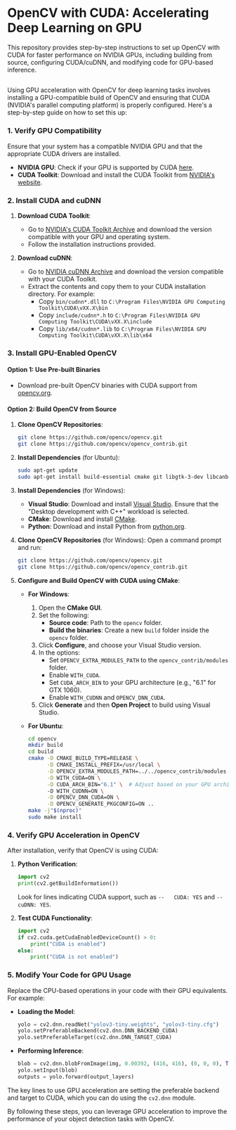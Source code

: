 # OpenCV with CUDA: Accelerating Deep Learning on GPU

This repository provides step-by-step instructions to set up OpenCV with CUDA for faster performance on NVIDIA GPUs, including building from source, configuring CUDA/cuDNN, and modifying code for GPU-based inference.
##
Using GPU acceleration with OpenCV for deep learning tasks involves installing a GPU-compatible build of OpenCV and ensuring that CUDA (NVIDIA's parallel computing platform) is properly configured. Here's a step-by-step guide on how to set this up:

### 1. Verify GPU Compatibility

Ensure that your system has a compatible NVIDIA GPU and that the appropriate CUDA drivers are installed.

- **NVIDIA GPU**: Check if your GPU is supported by CUDA [here](https://developer.nvidia.com/cuda-gpus).
- **CUDA Toolkit**: Download and install the CUDA Toolkit from [NVIDIA's website](https://developer.nvidia.com/cuda-toolkit).

### 2. Install CUDA and cuDNN

1. **Download CUDA Toolkit**:
   - Go to [NVIDIA's CUDA Toolkit Archive](https://developer.nvidia.com/cuda-toolkit-archive) and download the version compatible with your GPU and operating system.
   - Follow the installation instructions provided.

2. **Download cuDNN**:
   - Go to [NVIDIA cuDNN Archive](https://developer.nvidia.com/rdp/cudnn-archive) and download the version compatible with your CUDA Toolkit.
   - Extract the contents and copy them to your CUDA installation directory. For example:
     - Copy `bin/cudnn*.dll` to `C:\Program Files\NVIDIA GPU Computing Toolkit\CUDA\vXX.X\bin`
     - Copy `include/cudnn*.h` to `C:\Program Files\NVIDIA GPU Computing Toolkit\CUDA\vXX.X\include`
     - Copy `lib/x64/cudnn*.lib` to `C:\Program Files\NVIDIA GPU Computing Toolkit\CUDA\vXX.X\lib\x64`

### 3. Install GPU-Enabled OpenCV

#### Option 1: Use Pre-built Binaries
- Download pre-built OpenCV binaries with CUDA support from [opencv.org](https://opencv.org/releases/).

#### Option 2: Build OpenCV from Source

1. **Clone OpenCV Repositories**:
   ```bash
   git clone https://github.com/opencv/opencv.git
   git clone https://github.com/opencv/opencv_contrib.git
   ```

2. **Install Dependencies** (for Ubuntu):
   ```bash
   sudo apt-get update
   sudo apt-get install build-essential cmake git libgtk-3-dev libcanberra-gtk* libtbb2 libtbb-dev libdcmtk-dev libjpeg-dev libpng-dev libtiff-dev libavcodec-dev libavformat-dev libswscale-dev libxvidcore-dev libx264-dev libatlas-base-dev gfortran python3-dev python3-pip
   ```

3. **Install Dependencies** (for Windows):
   - **Visual Studio**: Download and install [Visual Studio](https://visualstudio.microsoft.com/). Ensure that the "Desktop development with C++" workload is selected.
   - **CMake**: Download and install [CMake](https://cmake.org/download/).
   - **Python**: Download and install Python from [python.org](https://www.python.org/).

4. **Clone OpenCV Repositories** (for Windows):
   Open a command prompt and run:
   ```bash
   git clone https://github.com/opencv/opencv.git
   git clone https://github.com/opencv/opencv_contrib.git
   ```

5. **Configure and Build OpenCV with CUDA using CMake**:
   - **For Windows**:
     1. Open the **CMake GUI**.
     2. Set the following:
        - **Source code**: Path to the `opencv` folder.
        - **Build the binaries**: Create a new `build` folder inside the `opencv` folder.
     3. Click **Configure**, and choose your Visual Studio version.
     4. In the options:
        - Set `OPENCV_EXTRA_MODULES_PATH` to the `opencv_contrib/modules` folder.
        - Enable `WITH_CUDA`.
        - Set `CUDA_ARCH_BIN` to your GPU architecture (e.g., "6.1" for GTX 1060).
        - Enable `WITH_CUDNN` and `OPENCV_DNN_CUDA`.
     5. Click **Generate** and then **Open Project** to build using Visual Studio.

   - **For Ubuntu**:
     ```bash
     cd opencv
     mkdir build
     cd build
     cmake -D CMAKE_BUILD_TYPE=RELEASE \
           -D CMAKE_INSTALL_PREFIX=/usr/local \
           -D OPENCV_EXTRA_MODULES_PATH=../../opencv_contrib/modules \
           -D WITH_CUDA=ON \
           -D CUDA_ARCH_BIN="6.1" \  # Adjust based on your GPU architecture
           -D WITH_CUDNN=ON \
           -D OPENCV_DNN_CUDA=ON \
           -D OPENCV_GENERATE_PKGCONFIG=ON ..
     make -j"$(nproc)"
     sudo make install
     ```

### 4. Verify GPU Acceleration in OpenCV

After installation, verify that OpenCV is using CUDA:

1. **Python Verification**:
   ```python
   import cv2
   print(cv2.getBuildInformation())
   ```

   Look for lines indicating CUDA support, such as `--   CUDA: YES` and `--   cuDNN: YES`.

2. **Test CUDA Functionality**:
   ```python
   import cv2
   if cv2.cuda.getCudaEnabledDeviceCount() > 0:
       print("CUDA is enabled")
   else:
       print("CUDA is not enabled")
   ```

### 5. Modify Your Code for GPU Usage

Replace the CPU-based operations in your code with their GPU equivalents. For example:

- **Loading the Model**:
  ```python
  yolo = cv2.dnn.readNet("yolov3-tiny.weights", "yolov3-tiny.cfg")
  yolo.setPreferableBackend(cv2.dnn.DNN_BACKEND_CUDA)
  yolo.setPreferableTarget(cv2.dnn.DNN_TARGET_CUDA)
  ```

- **Performing Inference**:
  ```python
  blob = cv2.dnn.blobFromImage(img, 0.00392, (416, 416), (0, 0, 0), True, crop=False)
  yolo.setInput(blob)
  outputs = yolo.forward(output_layers)
  ```

The key lines to use GPU acceleration are setting the preferable backend and target to CUDA, which you can do using the `cv2.dnn` module.

By following these steps, you can leverage GPU acceleration to improve the performance of your object detection tasks with OpenCV.
